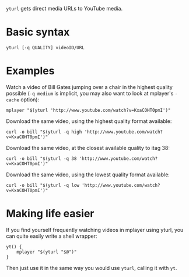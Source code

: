 `yturl` gets direct media URLs to YouTube media.

# Basic syntax

    yturl [-q QUALITY] videoID/URL

# Examples

Watch a video of Bill Gates jumping over a chair in the highest quality
possible (`-q medium` is implicit, you may also want to look at mplayer's
`-cache` option):

    mplayer "$(yturl 'http://www.youtube.com/watch?v=KxaCOHT0pmI')"

Download the same video, using the highest quality format available:

    curl -o bill "$(yturl -q high 'http://www.youtube.com/watch?v=KxaCOHT0pmI')"

Download the same video, at the closest available quality to itag 38:

    curl -o bill "$(yturl -q 38 'http://www.youtube.com/watch?v=KxaCOHT0pmI')"

Download the same video, using the lowest quality format available:

    curl -o bill "$(yturl -q low 'http://www.youtube.com/watch?v=KxaCOHT0pmI')"

# Making life easier

If you find yourself frequently watching videos in mplayer using yturl, you can
quite easily write a shell wrapper:

    yt() {
        mplayer "$(yturl "$@")"
    }

Then just use it in the same way you would use `yturl`, calling it with `yt`.
